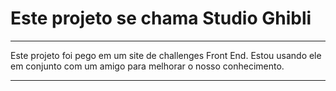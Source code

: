 # Este projeto se chama Studio Ghibli  

----

Este projeto foi pego em um site de challenges Front End. Estou usando ele em conjunto com um amigo para melhorar o nosso conhecimento.

----
